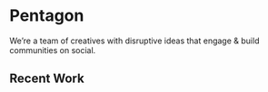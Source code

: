 # Pentagon

We’re a team of creatives with disruptive ideas that engage & build communities on social.



## Recent Work 
